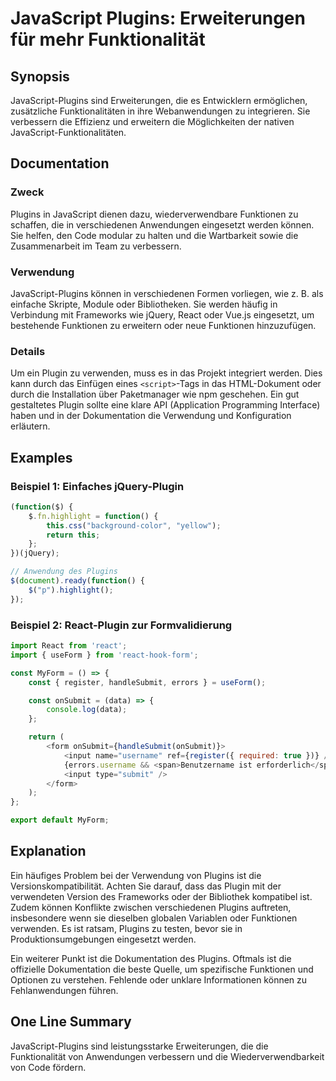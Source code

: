<!--
Meta Description: # JavaScript Plugins: Erweiterungen für mehr Funktionalität ## Synopsis JavaScript-Plugins sind Erweiterungen, die es Entwicklern ermöglichen, zusätzl...
Meta Keywords: die, plugins, javascript, oder, sie
-->

# JavaScript Plugins: Erweiterungen für mehr Funktionalität

## Synopsis
JavaScript-Plugins sind Erweiterungen, die es Entwicklern ermöglichen, zusätzliche Funktionalitäten in ihre Webanwendungen zu integrieren. Sie verbessern die Effizienz und erweitern die Möglichkeiten der nativen JavaScript-Funktionalitäten.

## Documentation
### Zweck
Plugins in JavaScript dienen dazu, wiederverwendbare Funktionen zu schaffen, die in verschiedenen Anwendungen eingesetzt werden können. Sie helfen, den Code modular zu halten und die Wartbarkeit sowie die Zusammenarbeit im Team zu verbessern.

### Verwendung
JavaScript-Plugins können in verschiedenen Formen vorliegen, wie z. B. als einfache Skripte, Module oder Bibliotheken. Sie werden häufig in Verbindung mit Frameworks wie jQuery, React oder Vue.js eingesetzt, um bestehende Funktionen zu erweitern oder neue Funktionen hinzuzufügen.

### Details
Um ein Plugin zu verwenden, muss es in das Projekt integriert werden. Dies kann durch das Einfügen eines `<script>`-Tags in das HTML-Dokument oder durch die Installation über Paketmanager wie npm geschehen. Ein gut gestaltetes Plugin sollte eine klare API (Application Programming Interface) haben und in der Dokumentation die Verwendung und Konfiguration erläutern.

## Examples
### Beispiel 1: Einfaches jQuery-Plugin
```javascript
(function($) {
    $.fn.highlight = function() {
        this.css("background-color", "yellow");
        return this;
    };
})(jQuery);

// Anwendung des Plugins
$(document).ready(function() {
    $("p").highlight();
});
```

### Beispiel 2: React-Plugin zur Formvalidierung
```javascript
import React from 'react';
import { useForm } from 'react-hook-form';

const MyForm = () => {
    const { register, handleSubmit, errors } = useForm();

    const onSubmit = (data) => {
        console.log(data);
    };

    return (
        <form onSubmit={handleSubmit(onSubmit)}>
            <input name="username" ref={register({ required: true })} />
            {errors.username && <span>Benutzername ist erforderlich</span>}
            <input type="submit" />
        </form>
    );
};

export default MyForm;
```

## Explanation
Ein häufiges Problem bei der Verwendung von Plugins ist die Versionskompatibilität. Achten Sie darauf, dass das Plugin mit der verwendeten Version des Frameworks oder der Bibliothek kompatibel ist. Zudem können Konflikte zwischen verschiedenen Plugins auftreten, insbesondere wenn sie dieselben globalen Variablen oder Funktionen verwenden. Es ist ratsam, Plugins zu testen, bevor sie in Produktionsumgebungen eingesetzt werden.

Ein weiterer Punkt ist die Dokumentation des Plugins. Oftmals ist die offizielle Dokumentation die beste Quelle, um spezifische Funktionen und Optionen zu verstehen. Fehlende oder unklare Informationen können zu Fehlanwendungen führen.

## One Line Summary
JavaScript-Plugins sind leistungsstarke Erweiterungen, die die Funktionalität von Anwendungen verbessern und die Wiederverwendbarkeit von Code fördern.